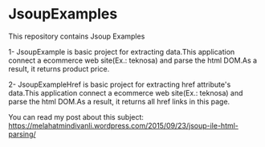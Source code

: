 # JsoupExamples
This repository contains Jsoup Examples

1- JsoupExample is basic project for extracting data.This application connect a ecommerce web site(Ex.: teknosa) and parse the html DOM.As a result, it returns product price.

2- JsoupExampleHref is basic project for extracting href attribute's data.This application connect a ecommerce web site(Ex.: teknosa) and parse the html DOM.As a result, it returns all href links in this page.

You can read my post about this subject:
https://melahatmindivanli.wordpress.com/2015/09/23/jsoup-ile-html-parsing/
